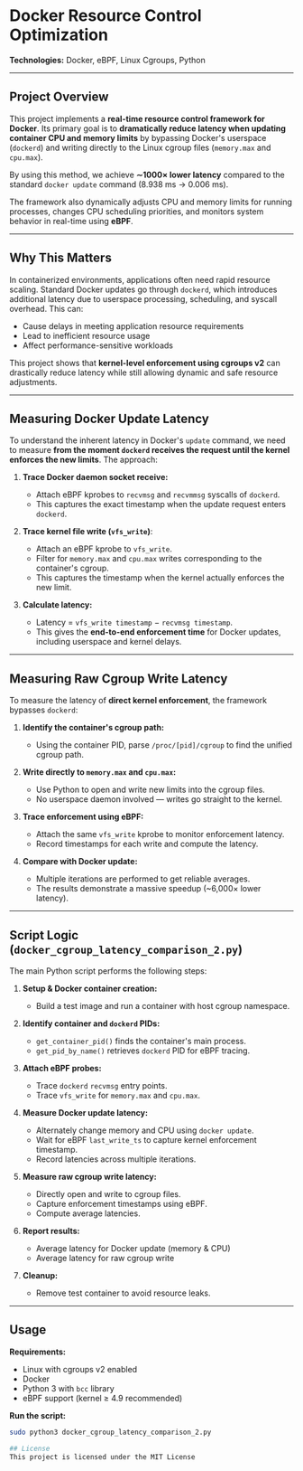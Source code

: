 # Docker Resource Control Optimization

**Technologies:** Docker, eBPF, Linux Cgroups, Python

---

## Project Overview
This project implements a **real-time resource control framework for Docker**. Its primary goal is to **dramatically reduce latency when updating container CPU and memory limits** by bypassing Docker's userspace (`dockerd`) and writing directly to the Linux cgroup files (`memory.max` and `cpu.max`).  

By using this method, we achieve **∼1000× lower latency** compared to the standard `docker update` command (8.938 ms → 0.006 ms).

The framework also dynamically adjusts CPU and memory limits for running processes, changes CPU scheduling priorities, and monitors system behavior in real-time using **eBPF**.

---

## Why This Matters
In containerized environments, applications often need rapid resource scaling. Standard Docker updates go through `dockerd`, which introduces additional latency due to userspace processing, scheduling, and syscall overhead. This can:

- Cause delays in meeting application resource requirements  
- Lead to inefficient resource usage  
- Affect performance-sensitive workloads  

This project shows that **kernel-level enforcement using cgroups v2** can drastically reduce latency while still allowing dynamic and safe resource adjustments.

---

## Measuring Docker Update Latency
To understand the inherent latency in Docker's `update` command, we need to measure **from the moment `dockerd` receives the request until the kernel enforces the new limits**. The approach:

1. **Trace Docker daemon socket receive:**  
   - Attach eBPF kprobes to `recvmsg` and `recvmmsg` syscalls of `dockerd`.  
   - This captures the exact timestamp when the update request enters `dockerd`.

2. **Trace kernel file write (`vfs_write`)**:  
   - Attach an eBPF kprobe to `vfs_write`.  
   - Filter for `memory.max` and `cpu.max` writes corresponding to the container's cgroup.  
   - This captures the timestamp when the kernel actually enforces the new limit.

3. **Calculate latency:**  
   - Latency = `vfs_write timestamp` − `recvmsg timestamp`.  
   - This gives the **end-to-end enforcement time** for Docker updates, including userspace and kernel delays.

---

## Measuring Raw Cgroup Write Latency
To measure the latency of **direct kernel enforcement**, the framework bypasses `dockerd`:

1. **Identify the container's cgroup path:**  
   - Using the container PID, parse `/proc/[pid]/cgroup` to find the unified cgroup path.  

2. **Write directly to `memory.max` and `cpu.max`:**  
   - Use Python to open and write new limits into the cgroup files.  
   - No userspace daemon involved — writes go straight to the kernel.  

3. **Trace enforcement using eBPF:**  
   - Attach the same `vfs_write` kprobe to monitor enforcement latency.  
   - Record timestamps for each write and compute the latency.  

4. **Compare with Docker update:**  
   - Multiple iterations are performed to get reliable averages.  
   - The results demonstrate a massive speedup (~6,000× lower latency).

---

## Script Logic (`docker_cgroup_latency_comparison_2.py`)
The main Python script performs the following steps:

1. **Setup & Docker container creation:**  
   - Build a test image and run a container with host cgroup namespace.  

2. **Identify container and `dockerd` PIDs:**  
   - `get_container_pid()` finds the container's main process.  
   - `get_pid_by_name()` retrieves `dockerd` PID for eBPF tracing.  

3. **Attach eBPF probes:**  
   - Trace `dockerd` `recvmsg` entry points.  
   - Trace `vfs_write` for `memory.max` and `cpu.max`.  

4. **Measure Docker update latency:**  
   - Alternately change memory and CPU using `docker update`.  
   - Wait for eBPF `last_write_ts` to capture kernel enforcement timestamp.  
   - Record latencies across multiple iterations.  

5. **Measure raw cgroup write latency:**  
   - Directly open and write to cgroup files.  
   - Capture enforcement timestamps using eBPF.  
   - Compute average latencies.  

6. **Report results:**  
   - Average latency for Docker update (memory & CPU)  
   - Average latency for raw cgroup write  

7. **Cleanup:**  
   - Remove test container to avoid resource leaks.  

---

## Usage
**Requirements:**
- Linux with cgroups v2 enabled  
- Docker  
- Python 3 with `bcc` library  
- eBPF support (kernel ≥ 4.9 recommended)



**Run the script:**  
```bash
sudo python3 docker_cgroup_latency_comparison_2.py

## License
This project is licensed under the MIT License
